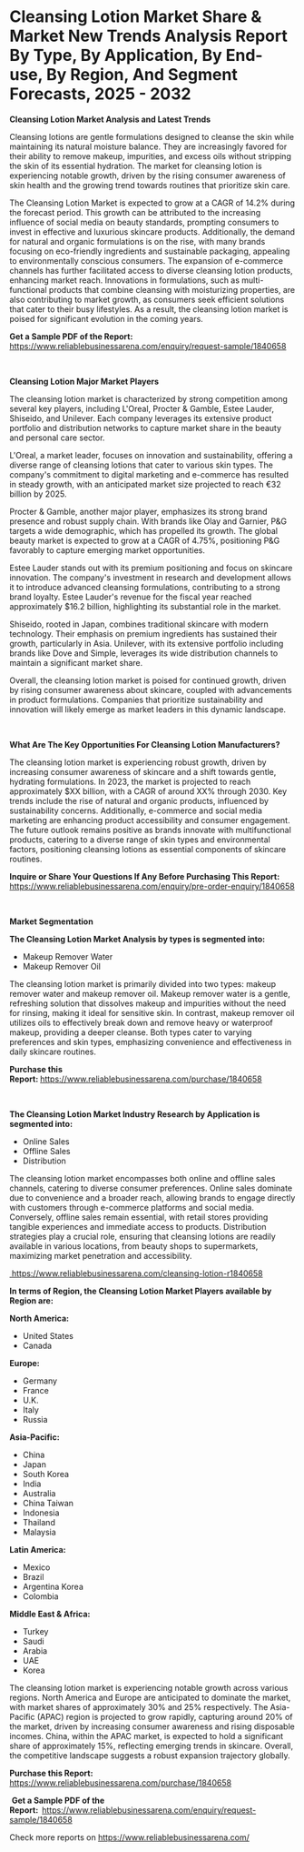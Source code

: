 <p><h1>Cleansing Lotion Market Share & Market New Trends Analysis Report By Type, By Application, By End-use, By Region, And Segment Forecasts, 2025 - 2032</h1></p><p><strong>Cleansing Lotion Market Analysis and Latest Trends</strong></p>
<p><p>Cleansing lotions are gentle formulations designed to cleanse the skin while maintaining its natural moisture balance. They are increasingly favored for their ability to remove makeup, impurities, and excess oils without stripping the skin of its essential hydration. The market for cleansing lotion is experiencing notable growth, driven by the rising consumer awareness of skin health and the growing trend towards routines that prioritize skin care.</p><p>The Cleansing Lotion Market is expected to grow at a CAGR of 14.2% during the forecast period. This growth can be attributed to the increasing influence of social media on beauty standards, prompting consumers to invest in effective and luxurious skincare products. Additionally, the demand for natural and organic formulations is on the rise, with many brands focusing on eco-friendly ingredients and sustainable packaging, appealing to environmentally conscious consumers. The expansion of e-commerce channels has further facilitated access to diverse cleansing lotion products, enhancing market reach. Innovations in formulations, such as multi-functional products that combine cleansing with moisturizing properties, are also contributing to market growth, as consumers seek efficient solutions that cater to their busy lifestyles. As a result, the cleansing lotion market is poised for significant evolution in the coming years.</p></p>
<p><strong>Get a Sample PDF of the Report:&nbsp;</strong> <a href="https://www.reliablebusinessarena.com/enquiry/request-sample/1840658?utm_campaign=3263&utm_medium=2&utm_source=Github&utm_content=ia&utm_term=04042025&utm_id=cleansing-lotion">https://www.reliablebusinessarena.com/enquiry/request-sample/1840658</a></p>
<p>&nbsp;</p>
<p><strong>Cleansing Lotion Major Market Players</strong></p>
<p><p>The cleansing lotion market is characterized by strong competition among several key players, including L'Oreal, Procter & Gamble, Estee Lauder, Shiseido, and Unilever. Each company leverages its extensive product portfolio and distribution networks to capture market share in the beauty and personal care sector.</p><p>L'Oreal, a market leader, focuses on innovation and sustainability, offering a diverse range of cleansing lotions that cater to various skin types. The company's commitment to digital marketing and e-commerce has resulted in steady growth, with an anticipated market size projected to reach €32 billion by 2025.</p><p>Procter & Gamble, another major player, emphasizes its strong brand presence and robust supply chain. With brands like Olay and Garnier, P&G targets a wide demographic, which has propelled its growth. The global beauty market is expected to grow at a CAGR of 4.75%, positioning P&G favorably to capture emerging market opportunities.</p><p>Estee Lauder stands out with its premium positioning and focus on skincare innovation. The company's investment in research and development allows it to introduce advanced cleansing formulations, contributing to a strong brand loyalty. Estee Lauder's revenue for the fiscal year reached approximately $16.2 billion, highlighting its substantial role in the market.</p><p>Shiseido, rooted in Japan, combines traditional skincare with modern technology. Their emphasis on premium ingredients has sustained their growth, particularly in Asia. Unilever, with its extensive portfolio including brands like Dove and Simple, leverages its wide distribution channels to maintain a significant market share.</p><p>Overall, the cleansing lotion market is poised for continued growth, driven by rising consumer awareness about skincare, coupled with advancements in product formulations. Companies that prioritize sustainability and innovation will likely emerge as market leaders in this dynamic landscape.</p></p>
<p>&nbsp;</p>
<p><strong>What Are The Key Opportunities For Cleansing Lotion Manufacturers?</strong></p>
<p><p>The cleansing lotion market is experiencing robust growth, driven by increasing consumer awareness of skincare and a shift towards gentle, hydrating formulations. In 2023, the market is projected to reach approximately $XX billion, with a CAGR of around XX% through 2030. Key trends include the rise of natural and organic products, influenced by sustainability concerns. Additionally, e-commerce and social media marketing are enhancing product accessibility and consumer engagement. The future outlook remains positive as brands innovate with multifunctional products, catering to a diverse range of skin types and environmental factors, positioning cleansing lotions as essential components of skincare routines.</p></p>
<p><strong>Inquire or Share Your Questions If Any Before Purchasing This Report:</strong> <a href="https://www.reliablebusinessarena.com/enquiry/pre-order-enquiry/1840658?utm_campaign=3263&utm_medium=2&utm_source=Github&utm_content=ia&utm_term=04042025&utm_id=cleansing-lotion">https://www.reliablebusinessarena.com/enquiry/pre-order-enquiry/1840658</a></p>
<p>&nbsp;</p>
<p><strong>Market Segmentation</strong></p>
<p><strong>The Cleansing Lotion Market Analysis by types is segmented into:</strong></p>
<p><ul><li>Makeup Remover Water</li><li>Makeup Remover Oil</li></ul></p>
<p><p>The cleansing lotion market is primarily divided into two types: makeup remover water and makeup remover oil. Makeup remover water is a gentle, refreshing solution that dissolves makeup and impurities without the need for rinsing, making it ideal for sensitive skin. In contrast, makeup remover oil utilizes oils to effectively break down and remove heavy or waterproof makeup, providing a deeper cleanse. Both types cater to varying preferences and skin types, emphasizing convenience and effectiveness in daily skincare routines.</p></p>
<p><strong>Purchase this Report:&nbsp;</strong><a href="https://www.reliablebusinessarena.com/purchase/1840658?utm_campaign=3263&utm_medium=2&utm_source=Github&utm_content=ia&utm_term=04042025&utm_id=cleansing-lotion">https://www.reliablebusinessarena.com/purchase/1840658</a></p>
<p>&nbsp;</p>
<p><strong>The Cleansing Lotion Market Industry Research by Application is segmented into:</strong></p>
<p><ul><li>Online Sales</li><li>Offline Sales</li><li>Distribution</li></ul></p>
<p><p>The cleansing lotion market encompasses both online and offline sales channels, catering to diverse consumer preferences. Online sales dominate due to convenience and a broader reach, allowing brands to engage directly with customers through e-commerce platforms and social media. Conversely, offline sales remain essential, with retail stores providing tangible experiences and immediate access to products. Distribution strategies play a crucial role, ensuring that cleansing lotions are readily available in various locations, from beauty shops to supermarkets, maximizing market penetration and accessibility.</p></p>
<p><a href="https://www.reliablebusinessarena.com/cleansing-lotion-r1840658?utm_campaign=3263&utm_medium=2&utm_source=Github&utm_content=ia&utm_term=04042025&utm_id=cleansing-lotion">&nbsp;https://www.reliablebusinessarena.com/cleansing-lotion-r1840658</a></p>
<p><strong>In terms of Region, the Cleansing Lotion Market Players available by Region are:</strong></p>
<p>
    <p> <strong> North America: </strong>
        <ul>
            <li>United States</li>
            <li>Canada</li>
        </ul>
        </p> 
    <p> <strong> Europe: </strong>
        <ul>
            <li>Germany</li>
            <li>France</li>
            <li>U.K.</li>
            <li>Italy</li>
            <li>Russia</li>
        </ul>
        </p> 
    <p> <strong> Asia-Pacific: </strong>
        <ul>
            <li>China</li>
            <li>Japan</li>
            <li>South Korea</li>
            <li>India</li>
            <li>Australia</li>
            <li>China Taiwan</li>
            <li>Indonesia</li>
            <li>Thailand</li>
            <li>Malaysia</li>
        </ul>
        </p> 
    <p> <strong> Latin America: </strong>
        <ul>
            <li>Mexico</li>
            <li>Brazil</li>
            <li>Argentina Korea</li>
            <li>Colombia</li>
        </ul>
        </p> 
    <p> <strong> Middle East & Africa: </strong>
        <ul>
            <li>Turkey</li>
            <li>Saudi</li>
            <li>Arabia</li>
            <li>UAE</li>
            <li>Korea</li>
        </ul>
    </p>
    </p>
<p><p>The cleansing lotion market is experiencing notable growth across various regions. North America and Europe are anticipated to dominate the market, with market shares of approximately 30% and 25% respectively. The Asia-Pacific (APAC) region is projected to grow rapidly, capturing around 20% of the market, driven by increasing consumer awareness and rising disposable incomes. China, within the APAC market, is expected to hold a significant share of approximately 15%, reflecting emerging trends in skincare. Overall, the competitive landscape suggests a robust expansion trajectory globally.</p></p>
<p><strong>Purchase this Report: </strong><a href="https://www.reliablebusinessarena.com/purchase/1840658?utm_campaign=3263&utm_medium=2&utm_source=Github&utm_content=ia&utm_term=04042025&utm_id=cleansing-lotion">https://www.reliablebusinessarena.com/purchase/1840658</a></p>
<p>&nbsp;<strong>Get a Sample PDF of the Report:&nbsp;&nbsp;</strong><a href="https://www.reliablebusinessarena.com/enquiry/request-sample/1840658?utm_campaign=3263&utm_medium=2&utm_source=Github&utm_content=ia&utm_term=04042025&utm_id=cleansing-lotion">https://www.reliablebusinessarena.com/enquiry/request-sample/1840658</a></p>
<p><strong></strong></p>
<p>Check more reports on <a href="https://www.reliablebusinessarena.com/?utm_campaign=3263&utm_medium=2&utm_source=Github&utm_content=ia&utm_term=04042025&utm_id=cleansing-lotion">https://www.reliablebusinessarena.com/</a></p>